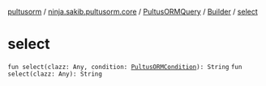 [pultusorm](../../../index.md) / [ninja.sakib.pultusorm.core](../../index.md) / [PultusORMQuery](../index.md) / [Builder](index.md) / [select](.)

# select

`fun select(clazz: Any, condition: `[`PultusORMCondition`](../../-pultus-o-r-m-condition/index.md)`): String`
`fun select(clazz: Any): String`